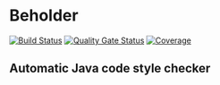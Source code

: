 # Beholder
[![Build Status](https://travis-ci.com/SimonHarmonicMinor/beholder-core.svg?branch=master)](https://travis-ci.com/SimonHarmonicMinor/beholder-core)
[![Quality Gate Status](https://sonarcloud.io/api/project_badges/measure?project=SimonHarmonicMinor_beholder-core&metric=alert_status)](https://sonarcloud.io/dashboard?id=SimonHarmonicMinor_beholder-core)
[![Coverage](https://sonarcloud.io/api/project_badges/measure?project=SimonHarmonicMinor_beholder-core&metric=coverage)](https://sonarcloud.io/dashboard?id=SimonHarmonicMinor_beholder-core)
## Automatic Java code style checker